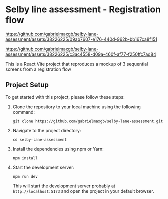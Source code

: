 Selby line assessment - Registration flow
========================================


https://github.com/gabrielmaxgb/selby-lane-assessment/assets/38226225/09ab7607-e176-440d-962b-bb167ca8f151



https://github.com/gabrielmaxgb/selby-lane-assessment/assets/38226225/c3ac4558-d09a-460f-af77-f250ffc7ad84


This is a React Vite project that reproduces a mockup of 3 sequential screens from a registration flow

Project Setup
-------------

To get started with this project, please follow these steps:

1.  Clone the repository to your local machine using the following command:

    `git clone https://github.com/gabrielmaxgb/selby-lane-assessment.git`

2.  Navigate to the project directory:

    `cd selby-lane-assessment`

3.  Install the dependencies using npm or Yarn:

    `npm install`

4.  Start the development server:

    `npm run dev`

    This will start the development server probably at `http://localhost:5173` and open the project in your default browser.
